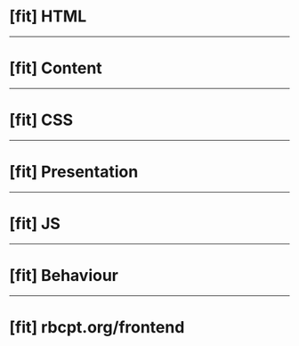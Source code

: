 # [fit] HTML

---

# [fit] Content

---

# [fit] CSS

---

# [fit] Presentation

---

# [fit] JS

---

# [fit] Behaviour

---

# [fit] rbcpt.org/frontend